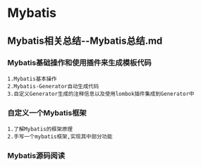 # Mybatis
## Mybatis相关总结--Mybatis总结.md
### Mybatis基础操作和使用插件来生成模板代码
    1.Mybatis基本操作
    2.Mybatis-Generator自动生成代码
    3.自定义Generator生成的注释信息以及使用lombok插件集成到Generator中
### 自定义一个Mybatis框架
    1.了解Mybatis的框架原理
    2.手写一个mybatis框架,实现其中部分功能
### Mybatis源码阅读
